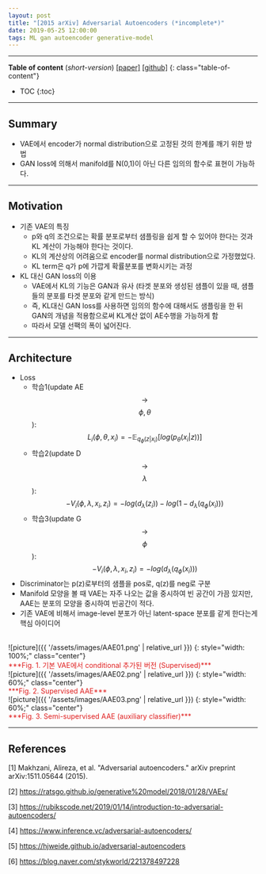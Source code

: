```yaml
---
layout: post
title: "[2015 arXiv] Adversarial Autoencoders (*incomplete*)"
date: 2019-05-25 12:00:00
tags: ML gan autoencoder generative-model
---
```


<!--more-->

---

**Table of content** (*short-version*)
[[paper]](https://arxiv.org/pdf/1511.05644.pdf) [[github]](https://github.com/bfarzin/pytorch_aae)
{: class="table-of-content"}
* TOC
{:toc}

---

## Summary

- VAE에서 encoder가 normal distribution으로 고정된 것의 한계를 깨기 위한 방법
- GAN loss에 의해서 manifold를 N(0,1)이 아닌 다른 임의의 함수로 표현이 가능하다.

---

## Motivation

- 기존 VAE의 특징
  - p와 q의 조건으로는 확률 분포로부터 샘플링을 쉽게 할 수 있어야 한다는 것과 KL 계산이 가능해야 한다는 것이다.
  - KL의 계산상의 어려움으로 encoder를 normal distribution으로 가정했었다.
  - KL term은 q가 p에 가깝게 확률분포를 변화시키는 과정
- KL 대신 GAN loss의 이용
  - VAE에서 KL의 기능은 GAN과 유사 (타겟 분포와 생성된 샘플이 있을 때, 샘플들의 분포를 타겟 분포와 같게 만드는 방식)
  - 즉, KL대신 GAN loss를 사용하면 임의의 함수에 대해서도 샘플링을 한 뒤 GAN의 개념을 적용함으로써 KL계산 없이 AE수행을 가능하게 함
  - 따라서 모델 선팩의 폭이 넓어진다.

---

## Architecture

- Loss
  - 학습1(update AE $$\rightarrow$$ $$\phi, \theta$$): 
  $$
  L_i(\phi, \theta, x_i) = - \mathbb{E}_{q_\phi (z|x_i)} [log(p_\theta (x_i|z))]
  $$
  - 학습2(update D $$\rightarrow$$ $$\lambda$$): 
  $$
  -V_i(\phi, \lambda, x_i, z_i) = - log(d_\lambda (z_i))-log(1-d_\lambda (q_\phi (x_i)))
  $$
  - 학습3(update G $$\rightarrow$$ $$\phi$$): 
  $$
  -V_i(\phi, \lambda, x_i, z_i) = - log(d_\lambda (q_\phi (x_i)))
  $$
- Discriminator는 p(z)로부터의 샘플을 pos로, q(z)를 neg로 구분
- Manifold 모양을 볼 때 VAE는 자주 나오는 값을 중시하여 빈 공간이 가끔 있지만, AAE는 분포의 모양을 중시하여 빈공간이 적다.
- 기존 VAE에 비해서 image-level 분포가 아닌 latent-space 분포를 같게 한다는게 핵심 아이디어

<br/>
![picture]({{ '/assets/images/AAE01.png' | relative_url }})
{: style="width: 100%;" class="center"}
<br/>
<span style="color: #e01f1f;">***Fig. 1. 기본 VAE에서 conditional 추가된 버전 (Supervised)***</span>

<br/>
![picture]({{ '/assets/images/AAE02.png' | relative_url }})
{: style="width: 60%;" class="center"}
<br/>
<span style="color: #e01f1f;">***Fig. 2. Supervised AAE***</span>

<br/>
![picture]({{ '/assets/images/AAE03.png' | relative_url }})
{: style="width: 60%;" class="center"}
<br/>
<span style="color: #e01f1f;">***Fig. 3. Semi-supervised AAE (auxiliary classifier)***</span>

---

## References

[1] Makhzani, Alireza, et al. "Adversarial autoencoders." arXiv preprint arXiv:1511.05644 (2015).

[2] https://ratsgo.github.io/generative%20model/2018/01/28/VAEs/

[3] https://rubikscode.net/2019/01/14/introduction-to-adversarial-autoencoders/

[4] https://www.inference.vc/adversarial-autoencoders/

[5] https://hjweide.github.io/adversarial-autoencoders

[6] https://blog.naver.com/stykworld/221378497228
